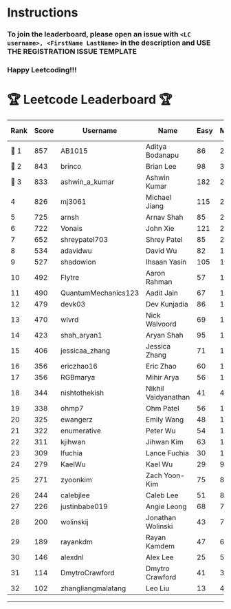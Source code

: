 # Instructions
### To join the leaderboard, please open an issue with `<LC username>, <FirstName LastName>` in the description and USE THE REGISTRATION ISSUE TEMPLATE
### Happy Leetcoding!!!


# 🏆 Leetcode Leaderboard 🏆

| Rank | Score | Username       | Name | Easy | Medium | Hard | Problems Solved |
|------|----------------|-----------------|-------------------|--------------|--------------|--------------|--------------|
| 🥇 1 | 857 | AB1015 | Aditya Bodanapu | 86 | 276 | 73 | 435 |
| 🥈 2 | 843 | brinco | Brian Lee | 98 | 305 | 45 | 448 |
| 🥉 3 | 833 | ashwin_a_kumar | Ashwin Kumar | 182 | 291 | 23 | 496 |
| 4 | 826 | mj3061 | Michael Jiang | 115 | 285 | 47 | 447 |
| 5 | 725 | arnsh | Arnav Shah | 85 | 236 | 56 | 377 |
| 6 | 722 | Vonais | John Xie | 121 | 248 | 35 | 404 |
| 7 | 652 | shreypatel703 | Shrey Patel | 85 | 240 | 29 | 354 |
| 8 | 534 | adavidwu | David Wu | 82 | 169 | 38 | 289 |
| 9 | 527 | shadowion | Ihsaan Yasin | 105 | 178 | 22 | 305 |
| 10 | 492 | Flytre | Aaron Rahman | 57 | 156 | 41 | 254 |
| 11 | 490 | QuantumMechanics123 | Aadit Jain | 67 | 180 | 21 | 268 |
| 12 | 479 | devk03 | Dev Kunjadia | 86 | 180 | 11 | 277 |
| 13 | 470 | wlvrd | Nick Walvoord | 69 | 172 | 19 | 260 |
| 14 | 423 | shah_aryan1 | Aryan Shah | 95 | 131 | 22 | 248 |
| 15 | 406 | jessicaa_zhang | Jessica Zhang | 71 | 142 | 17 | 230 |
| 16 | 356 | ericzhao16 | Eric Zhao | 60 | 133 | 10 | 203 |
| 17 | 356 | RGBmarya | Mihir Arya | 56 | 117 | 22 | 195 |
| 18 | 344 | nishtothekish | Nikhil Vaidyanathan | 41 | 42 | 73 | 156 |
| 19 | 338 | ohmp7 | Ohm Patel | 56 | 123 | 12 | 191 |
| 20 | 325 | ewangerz | Emily Wang | 48 | 110 | 19 | 177 |
| 21 | 322 | enumerative | Peter Wu | 54 | 113 | 14 | 181 |
| 22 | 311 | kjihwan | Jihwan Kim | 63 | 103 | 14 | 180 |
| 23 | 309 | lfuchia | Lance Fuchia | 30 | 129 | 7 | 166 |
| 24 | 279 | KaelWu | Kael Wu | 29 | 95 | 20 | 144 |
| 25 | 271 | zyoonkim | Zach Yoon-Kim | 75 | 80 | 12 | 167 |
| 26 | 244 | calebjlee | Caleb Lee | 51 | 83 | 9 | 143 |
| 27 | 226 | justinbabe019 | Angie Leong | 68 | 73 | 4 | 145 |
| 28 | 200 | wolinskij | Jonathan Wolinski | 43 | 74 | 3 | 120 |
| 29 | 189 | rayankdm | Rayan Kamdem | 47 | 68 | 2 | 117 |
| 30 | 146 | alexdnl | Alex Lee | 25 | 50 | 7 | 82 |
| 31 | 114 | DmytroCrawford | Dmytro Crawford | 41 | 35 | 1 | 77 |
| 32 | 102 | zhangliangmalatang | Leo Liu | 13 | 40 | 3 | 56 |
---